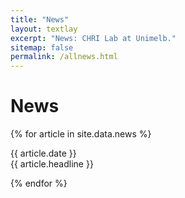 ```yaml
---
title: "News"
layout: textlay
excerpt: "News: CHRI Lab at Unimelb."
sitemap: false
permalink: /allnews.html
---
```


# News

<div class="well">
  {% for article in site.data.news %}
        <div class="col-sm-6">
          <p>{{ article.date }}<br/>
          {{ article.headline }}</p>
        </div>
  {% endfor %}
</div>
<!--
<div class="well">
{% for article in site.data.news %}
{%- if article.img %}
<div class="row">
<div class="col-sm-6 clearfix">
  <img src="{{ site.url }}{{ site.baseurl }}/images/news/{{ article.img }}" class="img-responsive" width="22%" style="float: left" />
{{ article.date }}<br/>
{{ article.headline}}</div>
</div>
{%- else -%}
<p>{{ article.date }}<br/>
{{ article.headline}}</p>
{%- endif %}
{% endfor %}
</div>
-->
